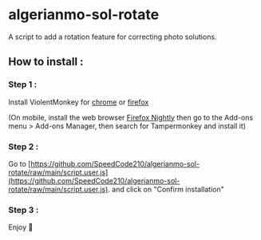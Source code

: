 # algerianmo-sol-rotate
A script to add a rotation feature for correcting photo solutions.

## How to install :

### Step 1 :
Install ViolentMonkey for [chrome](https://chrome.google.com/webstore/detail/violentmonkey/jinjaccalgkegednnccohejagnlnfdag) or [firefox](https://addons.mozilla.org/fr/firefox/addon/violentmonkey/)

(On mobile, install the web browser [Firefox Nightly](https://play.google.com/store/apps/details?id=org.mozilla.fenix&hl=fr&gl=US&pli=1) then go to the Add-ons menu > Add-ons Manager, then search for Tampermonkey and install it)

### Step 2 :
Go to [https://github.com/SpeedCode210/algerianmo-sol-rotate/raw/main/script.user.js](https://github.com/SpeedCode210/algerianmo-sol-rotate/raw/main/script.user.js).
and click on "Confirm installation"

### Step 3 :
Enjoy 🎉
